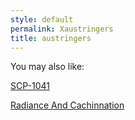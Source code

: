 ```yaml
---
style: default
permalink: Xaustringers
title: austringers
---
```

You may also like:

[SCP-1041](http://scp-wiki.net/scp-1041)

[Radiance And Cachinnation](http://scp-wiki.net/radiance-and-cachinnation)
